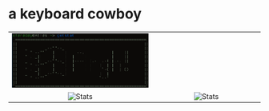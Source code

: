 <h1>a keyboard cowboy</h1>
<table border="0" align="center">
	<tr>
		<td align="center" width="607"  border="0">
		<img src="https://github.com/xFaraday/xFaraday/raw/main/capture.png" alt="Illustration" width="607" />
	</td>
		<tr>
		<td align="center" width="440" border="0">
		<img src="https://github-readme-stats.vercel.app/api?username=xFaraday&show_icons=true&hide_border=true&bg_color=161b22&icon_color=79c0ff&text_color=c9d1d9&title_color=79c0ff" alt="Stats" width="440" />
				<td align="center" width="440" border="0">
		<img src="https://github-readme-stats.vercel.app/api/top-langs/?username=xFaraday&show_icons=true&hide_border=true&bg_color=161b22&icon_color=79c0ff&text_color=c9d1d9&title_color=79c0ff&layout=compact&card_width=440&langs_count=6" alt="Stats" width="440" />
	</td>
		</tr>
	</tr>
</table>
